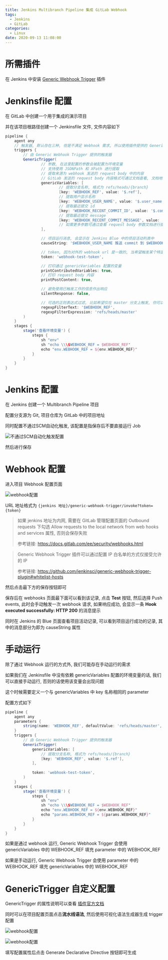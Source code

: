 ```yaml
---
title: Jenkins Multibranch Pipeline 集成 GitLab Webhook
tags:
  - Jenkins
  - GitLab
categories:
  - Linux
date: 2020-09-13 11:08:00
---
```


# 所需插件

在 Jenkins 中安装 [Generic Webhook Trigger](https://plugins.jenkins.io/generic-webhook-trigger/) 插件

# Jenkinsfile 配置

在 GitLab 中创建一个用于集成的演示项目

并在该项目根路径创建一个 Jenkinsfile 文件, 文件内容如下

```groovy
pipeline {
    agent any
    // 触发器, 默认存在三种, 但是不满足 Webhook 需求, 所以使用插件提供的 GenericTrigger 触发器
    triggers {
        // 由 Generic Webhook Trigger 提供的触发器
        GenericTrigger(
                // 参数, 在这里配置的参数会被配置为环境变量
                // 支持使用 JSONPath 和 XPath 进行提取
                // 提取来源为 webhook 发送的 request body 中的内容
                // GitLab 发送的 request body 内容格式可通过文档查看, 文档地址为你的 GitLab 访问地址 + /help/user/project/integrations/webhooks
                genericVariables: [
                        // 提取分支名称, 格式为 refs/heads/{branch}
                        [key: 'WEBHOOK_REF', value: '$.ref'],
                        // 提取用户显示名称
                        [key: 'WEBHOOK_USER_NAME', value: '$.user_name'],
                        // 提取最近提交 id
                        [key: 'WEBHOOK_RECENT_COMMIT_ID', value: '$.commits[-1].id'],
                        // 提取最近提交 message
                        [key: 'WEBHOOK_RECENT_COMMIT_MESSAGE', value: '$.commits[-1].message'],
                        // 如需更多参数可通过查看 request body 参数文档进行提取
                ],

                // 项目运行消息, 会显示在 Jenkins Blue 中的项目活动列表中
                causeString: '$WEBHOOK_USER_NAME 推送 commit 到 $WEBHOOK_REF 分支',

                // token, 因为对外的 webhook url 是一致的, 当希望触发某个特定的 Job 时可以为每个 Job 配置不同的 token, 然后在 webhook 中配置该参数
                token: 'webhook-test-token',

                // 打印通过 genericVariables 配置的变量
                printContributedVariables: true,
                // 打印 request body 内容
                printPostContent: true,

                // 避免使用已触发工作的信息作出响应
                silentResponse: false,

                // 可选的正则表达式过滤, 比如希望仅在 master 分支上触发, 你可以进行如下配置
                regexpFilterText: '$WEBHOOK_REF',
                regexpFilterExpression: 'refs/heads/master'
        )
    }
    stages {
        stage('查看环境变量') {
            steps {
                sh "env"
                sh "echo \\\$WEBHOOK_REF = $WEBHOOK_REF"
                echo "env.WEBHOOK_REF = ${env.WEBHOOK_REF}"
            }
        }
    }
}
```

# Jenkins 配置

在 Jenkins 创建一个 Multibranch Pipeline 项目

配置分支源为 Git, 项目仓库为 GitLab 中的项目地址

同时配置不通过SCM自动化触发, 该配置是指保存后不要直接运行 Job

![不通过SCM自动化触发配置](/images/Jenkins-Multibranch-Pipeline-集成-GitLab-Webhook/不通过SCM自动化触发配置.png)

然后进行保存

# Webhook 配置

进入项目 Webhook 配置页面

![webhook配置](/images/Jenkins-Multibranch-Pipeline-集成-GitLab-Webhook/webhook配置.png)

URL 地址格式为 `{jenkins 地址}/generic-webhook-trigger/invoke?token={token}`

> 如果 jenkins 地址为内网, 需要在 GitLab 管理配置页面的 Outbound requests 下勾选 Allow requests to the local network from web hooks and services 属性, 否则会保存失败
>
> 参考链接: https://docs.gitlab.com/ee/security/webhooks.html

> Generic Webhook Trigger 插件可以通过配置 IP 白名单的方式仅接受允许的 IP
>
> 参考链接: https://github.com/jenkinsci/generic-webhook-trigger-plugin#whitelist-hosts

然后点击最下方的保存按钮即可

保存后在 webhooks 页面最下面可以看到该记录, 点击 **Test** 按钮, 然后选择 Push events, 此时会手动触发一次 webhook 请求, 如果响应成功, 会显示一条 **Hook executed successfully: HTTP 200** 的消息提示

同时在 Jenkins 的 Blue 页面查看项目活动记录, 可以看到项目运行成功的记录, 其中的消息部分为即为 causeString 属性

# 手动运行

除了通过 Webhook 运行的方式外, 我们可能存在手动运行的需求

如果我们在 Jenkinsfile 中没有依赖 genericVariables 配置的环境变量的话, 我们可以直接手动运行, 否则的话使用该变量会出现问题

这个时候需要定义一个与 genericVariables 中 key 名称相同的 parameter

配置方式如下

```groovy
pipeline {
    agent any
    parameters {
        string(name: 'WEBHOOK_REF', defaultValue: 'refs/heads/master', description: '分支名称?')
    }
    triggers {
        // 由 Generic Webhook Trigger 提供的触发器
        GenericTrigger(
            genericVariables: [
                // 提取分支名称, 格式为 refs/heads/{branch}
                [key: 'WEBHOOK_REF', value: '$.ref'],
            ],
            
            token: 'webhook-test-token',
        )
    }
    stages {
        stage('查看环境变量') {
            steps {
                sh "env"
                sh "echo \\\$WEBHOOK_REF = $WEBHOOK_REF"
                echo "env.WEBHOOK_REF = ${env.WEBHOOK_REF}"
                echo "params.WEBHOOK_REF = ${params.WEBHOOK_REF}"
            }
        }
    }
}
```

如果是通过 webhook 运行, Generic Webhook Trigger 会使用 genericVariables 中的 WEBHOOK_REF 填充 parameter 中的 WEBHOOK_REF

如果是手动运行, Generic Webhook Trigger 会使用 parameter 中的 WEBHOOK_REF 填充 genericVariables 中的 WEBHOOK_REF

# GenericTrigger 自定义配置

GenericTrigger 的属性说明可以查看 [插件官方文档](https://github.com/jenkinsci/generic-webhook-trigger-plugin)

同时可以在项目配置页面点击**流水线语法**, 然后使用可视化语法生成器生成 trigger 配置

![webhook配置](/images/Jenkins-Multibranch-Pipeline-集成-GitLab-Webhook/流水线语法1.png)

![webhook配置](/images/Jenkins-Multibranch-Pipeline-集成-GitLab-Webhook/流水线语法2.png)

填写配置属性后点击 Generate Declarative Directive 按钮即可生成